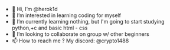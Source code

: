 - 👋 Hi, I’m @herok1d
- 👀 I’m interested in learning coding for myself
- 🌱 I’m currently learning nothing, but I'm going to start studying python,+c and basic html - css 
- 💞️ I’m looking to collaborate on group w/ other beginners
- 📫 How to reach me ? My discord: @crypto1488

<!---
herok1d/herok1d is a ✨ special ✨ repository because its `README.md` (this file) appears on your GitHub profile.
You can click the Preview link to take a look at your changes.
--->
